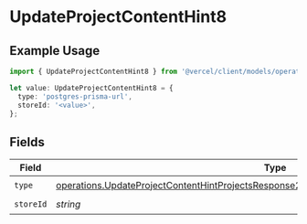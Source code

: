# UpdateProjectContentHint8

## Example Usage

```typescript
import { UpdateProjectContentHint8 } from '@vercel/client/models/operations';

let value: UpdateProjectContentHint8 = {
  type: 'postgres-prisma-url',
  storeId: '<value>',
};
```

## Fields

| Field     | Type                                                                                                                                                                                                   | Required           | Description |
| --------- | ------------------------------------------------------------------------------------------------------------------------------------------------------------------------------------------------------ | ------------------ | ----------- |
| `type`    | [operations.UpdateProjectContentHintProjectsResponse200ApplicationJSONResponseBodyEnv8Type](../../models/operations/updateprojectcontenthintprojectsresponse200applicationjsonresponsebodyenv8type.md) | :heavy_check_mark: | N/A         |
| `storeId` | _string_                                                                                                                                                                                               | :heavy_check_mark: | N/A         |
